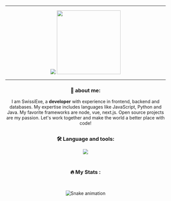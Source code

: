 <hr>
<div align="center">
  
  <img src="https://capsule-render.vercel.app/api?type=wave&color=auto&height=300&section=header&text=capsule%20render&fontSize=90" />
  <img height="200" src="https://www.imgbly.com/ib/daVShSID9v.png"  />
</div>
<hr>

<div align="center">
<h3>📜 about me: </h3>
  <p>I am SwissiExe, a <b>developer</b> with experience in frontend, backend and databases. My expertise includes languages like JavaScript, Python and Java. My favorite frameworks are node, vue, next.js. Open source projects are my passion. Let's work together and make the world a better place with code!</p>
</div>

##

<div align="center">
  <h3>🛠 Language and tools: </h3>
    <img src="https://skillicons.dev/icons?i=js,py,mysql,cs,angular,vue,java,github,nodejs,spring" />
</div>
<br clear="both">

##

<div align="center">
<h3>🔥 My Stats :</h3>

</div>
<div align="center">
<br clear="both">

![Snake animation](https://github.com/SwissiExe/SwissiExe/blob/output/github-contribution-grid-snake.svg)

<br>

</div>


